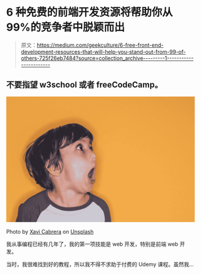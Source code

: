 # 6 种免费的前端开发资源将帮助你从 99%的竞争者中脱颖而出

> 原文：<https://medium.com/geekculture/6-free-front-end-development-resources-that-will-help-you-stand-out-from-99-of-others-725f26eb7484?source=collection_archive---------1----------------------->

## 不要指望 w3school 或者 freeCodeCamp。

![](img/c1849610e3b380474dbaf759f832daf3.png)

Photo by [Xavi Cabrera](https://unsplash.com/@xavi_cabrera?utm_source=medium&utm_medium=referral) on [Unsplash](https://unsplash.com?utm_source=medium&utm_medium=referral)

我从事编程已经有几年了，我的第一项技能是 web 开发，特别是前端 web 开发。

当时，我很难找到好的教程，所以我不得不求助于付费的 Udemy 课程。虽然我…